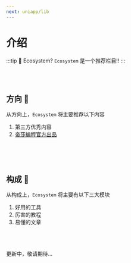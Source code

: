 ```yaml
---
next: uniapp/lib
---
```

# 介绍

:::tip 🧐 Ecosystem?
`Ecosystem` 是一个推荐栏目!!
:::

<br />
<br />

## 方向 :thinking:

从方向上，`Ecosystem` 将主要推荐以下内容

1. 第三方优秀内容
2. [帝莎编程官方出品](https://gitee.com/dishait)

<br />
<br />
<br />

## 构成 :monocle_face:

从构成上，`Ecosystem` 将主要有以下三大模块

1. 好用的工具
2. 厉害的教程
3. 易懂的文章


<br />
<br />
<br />

<div class="text-right">
   <t-tag color="accent" class="px-3">
      更新中，敬请期待...
   </t-tag>
</div>